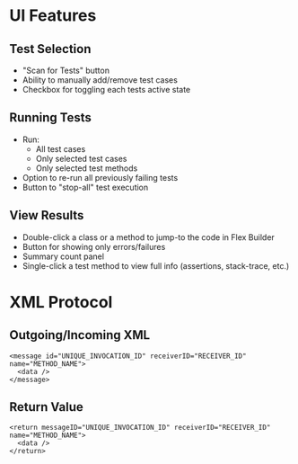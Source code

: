 # UI Features #

## Test Selection ##
  * "Scan for Tests" button
  * Ability to manually add/remove test cases
  * Checkbox for toggling each tests active state

## Running Tests ##
  * Run:
    * All test cases
    * Only selected test cases
    * Only selected test methods
  * Option to re-run all previously failing tests
  * Button to "stop-all" test execution

## View Results ##
  * Double-click a class or a method to jump-to the code in Flex Builder
  * Button for showing only errors/failures
  * Summary count panel
  * Single-click a test method to view full info (assertions, stack-trace, etc.)

# XML Protocol #

## Outgoing/Incoming XML ##

```
<message id="UNIQUE_INVOCATION_ID" receiverID="RECEIVER_ID" name="METHOD_NAME">
  <data />
</message>
```

## Return Value ##

```
<return messageID="UNIQUE_INVOCATION_ID" receiverID="RECEIVER_ID" name="METHOD_NAME">
  <data />
</return>
```